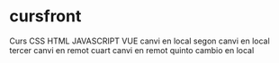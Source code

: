 # cursfront
Curs CSS HTML JAVASCRIPT VUE
canvi en local
segon canvi en local
tercer canvi en remot
cuart canvi en remot
quinto cambio en local